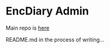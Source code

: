 # EncDiary Admin

Main repo is [here](https://github.com/EncDiary/web-app)

README.md in the process of writing...